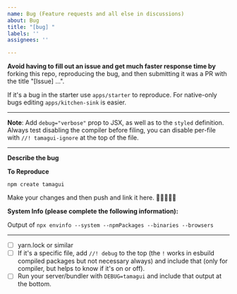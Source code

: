 ```yaml
---
name: Bug (Feature requests and all else in discussions)
about: Bug
title: "[bug] "
labels: ''
assignees: ''

---
```


**Avoid having to fill out an issue and get much faster response time by** forking this repo, reproducing  the bug, and then submitting it was a PR with the title "[Issue] ...".

If it's a bug in the starter use `apps/starter` to reproduce. For native-only bugs editing `apps/kitchen-sink` is easier.

---

**Note**: Add `debug="verbose"` prop to JSX, as well as to the `styled` definition. Always test disabling the compiler before filing, you can disable per-file with `//! tamagui-ignore` at the top of the file.

---

**Describe the bug**


**To Reproduce**

```
npm create tamagui
```

Make your changes and then push and link it here. 🙏🙏🙏🙏🙏

**System Info (please complete the following information):** 

Output of `npx envinfo --system --npmPackages --binaries --browsers`

---

- [ ] yarn.lock or similar
- [ ] If it's a specific file, add `//! debug` to the top (the `!` works in esbuild compiled packages but not necessary always) and include that (only for compiler, but helps to know if it's on or off).
- [ ] Run your server/bundler with `DEBUG=tamagui` and include that output at the bottom.
